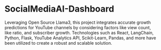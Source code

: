 # SocialMediaAI-Dashboard
Leveraging Open Source Llama3, this project integrates accurate growth predictions for YouTube channels by considering factors like view count, like ratio, and subscriber growth. Technologies such as React, LangChain, Python, Flask, YouTube Analytics API, Scikit-Learn, Pandas, and more have been utilized to create a robust and scalable solution.
